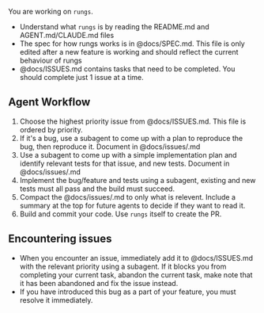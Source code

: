 You are working on `rungs`.
- Understand what `rungs` is by reading the README.md and AGENT.md/CLAUDE.md files
- The spec for how rungs works is in @docs/SPEC.md. This file is only edited after a new feature is working and should reflect the current behaviour of rungs
- @docs/ISSUES.md contains tasks that need to be completed. You should complete just 1 issue at a time.

## Agent Workflow
1. Choose the highest priority issue from @docs/ISSUES.md. This file is ordered by priority.
2. If it's a bug, use a subagent to come up with a plan to reproduce the bug, then reproduce it. Document in @docs/issues/<this issue>.md
3. Use a subagent to come up with a simple implementation plan and identify relevant tests for that issue, and new tests. Document in @docs/issues/<this issue>.md
4. Implement the bug/feature and tests using a subagent, existing and new tests must all pass and the build must succeed.
5. Compact the @docs/issues/<this issue>.md to only what is relevent. Include a summary at the top for future agents to decide if they want to read it.
6. Build and commit your code. Use `rungs` itself to create the PR.

## Encountering issues
- When you encounter an issue, immediately add it to @docs/ISSUES.md with the relevant priority using a subagent. If it blocks you from completing your current task, abandon the current task, make note that it has been abandoned and fix the issue instead.
- If you have introduced this bug as a part of your feature, you must resolve it immediately.

